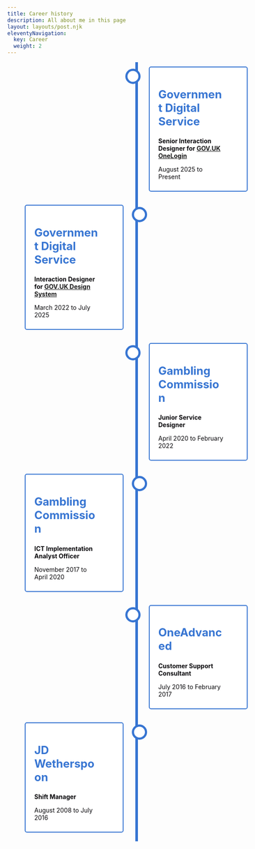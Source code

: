 ```yaml
---
title: Career history 
description: All about me in this page
layout: layouts/post.njk
eleventyNavigation:
  key: Career
  weight: 2
---
```


<div class="timeline">
	<div class="career-container right">
		<div class="career-content">
			<h2 class="h2-career">Government Digital Service</h2>
			<p class="p-career-job">Senior Interaction Designer for <a href="https://www.sign-in.service.gov.uk/">GOV.UK OneLogin</a></p>
			<p class="p-career">August 2025 to Present</p>
		</div>
	</div>
	<div class="career-container left">
	  <div class="career-content">
		<h2 class="h2-career">Government Digital Service</h2>
		<p class="p-career-job">Interaction Designer for <a href="https://design-system.service.gov.uk/">GOV.UK Design System</a></p>
		<p class="p-career">March 2022 to July 2025</p>
	  </div>
	</div>
	<div class="career-container right">
		<div class="career-content">
			<h2 class="h2-career">Gambling Commission</h2>
			<p class="p-career-job">Junior Service Designer</p>
			<p class="p-career">April 2020 to February 2022</p>
		</div>
	</div>
	<div class="career-container left">
		<div class="career-content">
		  <h2 class="h2-career">Gambling Commission</h2>
		  <p class="p-career-job">ICT Implementation Analyst Officer<br></p>
		  <p class="p-career">November 2017 to April 2020</p>
		</div>
	  </div>
	  <div class="career-container right">
		  <div class="career-content">
			  <h2 class="h2-career">OneAdvanced</h2>
			  <p class="p-career-job">Customer Support Consultant<br></p>
			  <p class="p-career">July 2016 to February 2017</p>
		  </div>
	  </div>
	  <div class="career-container left">
		<div class="career-content">
		  <h2 class="h2-career">JD Wetherspoon</h2>
		  <p class="p-career-job">Shift Manager<br></p>
		  <p class="p-career">August 2008 to July 2016</p>
		</div>
	  </div>
  </div>

<style>
  /* The actual timeline (the vertical ruler) */
  .timeline {
	position: relative;
	max-width: 1200px;
	margin: 0 auto;
  }
  
  /* The actual timeline (the vertical ruler) */
  .timeline::after {
	content: '';
	position: absolute;
	width: 6px;
	background-color: #3775D2;
	top: 0;
	bottom: 0;
	left: 50%;
	margin-left: 42px;
  }
  
  /* Container around content */
  .career-container {
	padding: 10px 40px;
	position: relative;
	background-color: inherit;
	width: 45%;
	padding-bottom: 20px;
  }
  
  /* The circles on the timeline */
  .career-container::after {
	content: '';
	position: absolute;
	width: 25px;
	height: 25px;
	right: -14px;
	background-color: #FFFFFF;
	border: 5px solid #3775D2;
	top: 15px;
	border-radius: 50%;
	z-index: 1;
  }
  
  /* Place the container to the left */
  .left {
	left: 0;
  }
  
  /* Place the container to the right */
  .right {
	left: 56.5%;
  }
  
  /* Add arrows to the left container (pointing right) */
  .left::before {
	content: " ";
	height: 0;
	position: absolute;
	top: 22px;
	width: 0;
	z-index: 1;
	right: 42px;
	border: medium solid white;
	border-width: 10px 0 10px 10px;
	border-color: transparent transparent transparent white;
  }
  
  /* Add arrows to the right container (pointing left) */
  .right::before {
	content: " ";
	height: 0;
	position: absolute;
	top: 22px;
	width: 0;
	z-index: 1;
	left: 50px;
	border: medium solid white;
	border-width: 10px 10px 10px 0;
	border-color: transparent white transparent transparent;
  }
  
  /* Fix the circle for containers on the right side */
  .right::after {
	left: -14px;
  }
  
  /* The actual content */
  .career-content {
	padding: 10px 50px;
	padding-left: 20px;
	background-color: white;
	position: relative;
	border-radius: 5px;
	border: solid 2px #3775D2;
  }

  .h2-career {
	color: #3775D2;
	text-align: left;
	font-size: 1.602rem;
	font-weight: 700;
  }

  .p-career {
	color: #0A090C;
	text-align: left;
  }
  
  .p-career-job {
	color: #0A090C;
	font-weight: 700;
	text-align: left;
  }

  /* Media queries - Responsive timeline on screens less than 600px wide */
  @media screen and (max-width: 600px) {
  /* Place the timelime to the left */
	.timeline::after {
	  left: 31px;
	}
  
  /* Full-width containers */
	.career-container {
	  width: 100%;
	  padding-left: 70px;
	  padding-right: 25px;
	}
  
  /* Make sure that all arrows are pointing leftwards */
	.career-container::before {
	  left: 60px;
	  border: medium solid white;
	  border-width: 10px 10px 10px 0;
	  border-color: transparent white transparent transparent;
	}
  
  /* Make sure all circles are at the same spot */
	.left::after, .right::after {
	  left: 10px;
	}
  
  /* Make all right containers behave like the left ones */
	.right {
	  left: 0%;
	}
  }
  </style>
